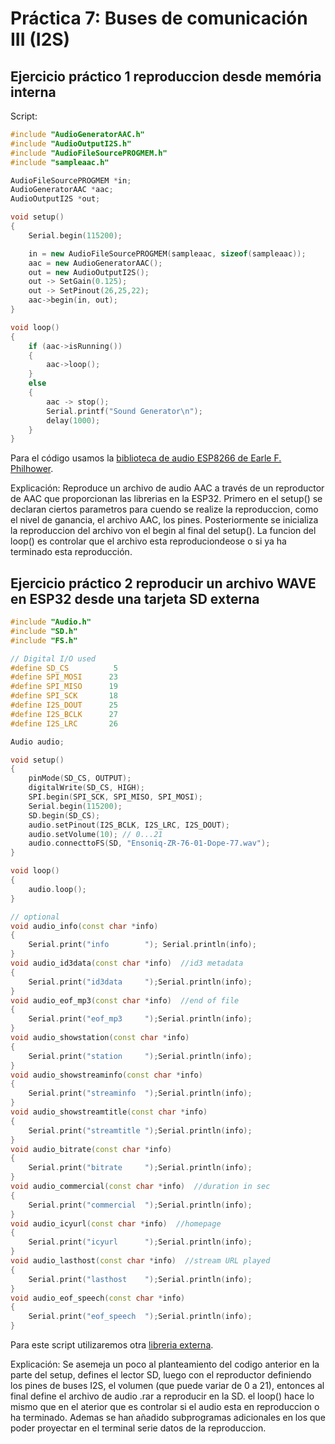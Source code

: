 # Práctica 7: Buses de comunicación III (I2S)

## Ejercicio práctico 1 reproduccion desde memória interna

Script:

```cpp
#include "AudioGeneratorAAC.h"
#include "AudioOutputI2S.h"
#include "AudioFileSourcePROGMEM.h"
#include "sampleaac.h"

AudioFileSourcePROGMEM *in;
AudioGeneratorAAC *aac;
AudioOutputI2S *out;

void setup()
{
    Serial.begin(115200);

    in = new AudioFileSourcePROGMEM(sampleaac, sizeof(sampleaac));
    aac = new AudioGeneratorAAC();
    out = new AudioOutputI2S();
    out -> SetGain(0.125);
    out -> SetPinout(26,25,22);
    aac->begin(in, out);
}

void loop()
{
    if (aac->isRunning())
    {
        aac->loop();
    }
    else
    {
        aac -> stop();
        Serial.printf("Sound Generator\n");
        delay(1000);
    }
}
```

Para el código usamos la [biblioteca de audio ESP8266 de Earle F. Philhower](https://github.com/earlephilhower/ESP8266Audio).

Explicación: Reproduce un archivo de audio AAC a través de un reproductor de AAC que proporcionan las librerias en la ESP32. Primero en el setup() se declaran ciertos parametros para cuendo se realize la reproduccion, como el nivel de ganancia, el archivo AAC, los pines. Posteriormente se inicializa la reproduccion del archivo von el begin al final del setup(). La funcion del loop() es controlar que el archivo esta reproduciondeose o si ya ha terminado esta reproducción.

## Ejercicio práctico 2 reproducir un archivo WAVE en ESP32 desde una tarjeta SD externa

```cpp
#include "Audio.h"
#include "SD.h"
#include "FS.h"

// Digital I/O used
#define SD_CS          5
#define SPI_MOSI      23
#define SPI_MISO      19
#define SPI_SCK       18
#define I2S_DOUT      25
#define I2S_BCLK      27
#define I2S_LRC       26

Audio audio;

void setup()
{
    pinMode(SD_CS, OUTPUT);
    digitalWrite(SD_CS, HIGH);
    SPI.begin(SPI_SCK, SPI_MISO, SPI_MOSI);
    Serial.begin(115200);
    SD.begin(SD_CS);
    audio.setPinout(I2S_BCLK, I2S_LRC, I2S_DOUT);
    audio.setVolume(10); // 0...21
    audio.connecttoFS(SD, "Ensoniq-ZR-76-01-Dope-77.wav");
}

void loop()
{
    audio.loop();
}

// optional
void audio_info(const char *info)
{
    Serial.print("info        "); Serial.println(info);
}
void audio_id3data(const char *info)  //id3 metadata
{
    Serial.print("id3data     ");Serial.println(info);
}
void audio_eof_mp3(const char *info)  //end of file
{
    Serial.print("eof_mp3     ");Serial.println(info);
}
void audio_showstation(const char *info)
{
    Serial.print("station     ");Serial.println(info);
}
void audio_showstreaminfo(const char *info)
{
    Serial.print("streaminfo  ");Serial.println(info);
}
void audio_showstreamtitle(const char *info)
{
    Serial.print("streamtitle ");Serial.println(info);
}
void audio_bitrate(const char *info)
{
    Serial.print("bitrate     ");Serial.println(info);
}
void audio_commercial(const char *info)  //duration in sec
{
    Serial.print("commercial  ");Serial.println(info);
}
void audio_icyurl(const char *info)  //homepage
{
    Serial.print("icyurl      ");Serial.println(info);
}
void audio_lasthost(const char *info)  //stream URL played
{
    Serial.print("lasthost    ");Serial.println(info);
}
void audio_eof_speech(const char *info)
{
    Serial.print("eof_speech  ");Serial.println(info);
}
```

Para este script utilizaremos otra [libreria externa](https://github.com/schreibfaul1/ESP32-audioI2S).

Explicación: Se asemeja un poco al planteamiento del codigo anterior en la parte del setup, defines el lector SD, luego con el reproductor definiendo los pines de buses I2S, el volumen (que puede variar de 0 a 21), entonces al final define el archivo de audio .rar a reproducir en la SD. el loop() hace lo mismo que en el aterior que es controlar si el audio esta en reproduccion o ha terminado. Ademas se han añadido subprogramas adicionales en los que poder proyectar en el terminal serie datos de la reproduccion.

